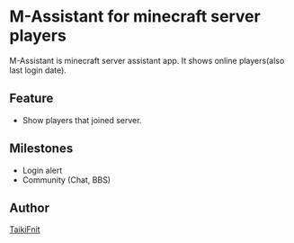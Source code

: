 # M-Assistant for minecraft server players
M-Assistant is minecraft server assistant app.
It shows online players(also last login date).

## Feature
* Show players that joined server.

## Milestones
* Login alert
* Community (Chat, BBS)

## Author
[TaikiFnit](https://github.com/TaikiFnit)
